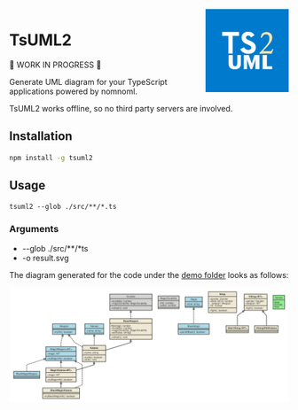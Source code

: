 <img src="./assets/logo.png" width="150" align="right" />

# TsUML2

:construction: WORK IN PROGRESS :construction:

Generate UML diagram for your TypeScript applications powered by nomnoml.

TsUML2 works offline, so no third party servers are involved.



## Installation

```sh
npm install -g tsuml2
```

## Usage

```
tsuml2 --glob ./src/**/*.ts 
```

### Arguments
 - --glob ./src/**/*ts
 - -o result.svg


The diagram generated for the code under the [demo folder](https://github.com/demike/TsUML2/tree/master/src/demo) looks as follows:

![](/assets/uml_diagram.svg?sanitize=true)
